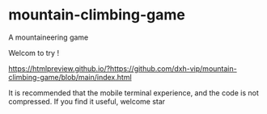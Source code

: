 # mountain-climbing-game
A mountaineering game  

Welcom to try !  

https://htmlpreview.github.io/?https://github.com/dxh-vip/mountain-climbing-game/blob/main/index.html  

It is recommended that the mobile terminal experience, and the code is not compressed. If you find it useful, welcome star
